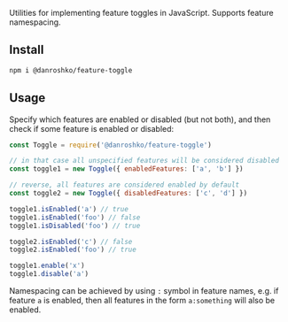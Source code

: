 Utilities for implementing feature toggles in JavaScript. Supports feature namespacing.

## Install

```bash
npm i @danroshko/feature-toggle
```

## Usage

Specify which features are enabled or disabled (but not both), and then check if some feature is enabled or disabled:

```js
const Toggle = require('@danroshko/feature-toggle')

// in that case all unspecified features will be considered disabled
const toggle1 = new Toggle({ enabledFeatures: ['a', 'b'] })

// reverse, all features are considered enabled by default
const toggle2 = new Toggle({ disabledFeatures: ['c', 'd'] })

toggle1.isEnabled('a') // true
toggle1.isEnabled('foo') // false
toggle1.isDisabled('foo') // true

toggle2.isEnabled('c') // false
toggle2.isEnabled('foo') // true

toggle1.enable('x')
toggle1.disable('a')
```

Namespacing can be achieved by using `:` symbol in feature names, e.g. if feature `a` is enabled, then all features in the form `a:something` will also be enabled.
